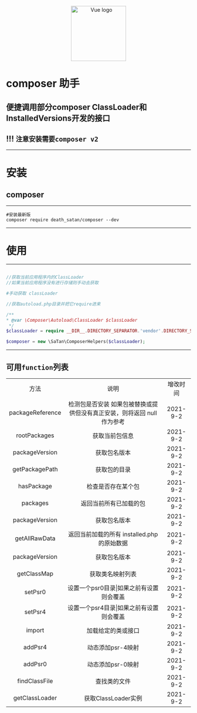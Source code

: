 <p align="center"><img width="150" src="https://q.qlogo.cn/headimg_dl?dst_uin=2771717608&spec=640&img_type=jpg" alt="Vue logo"></a></p>

# composer 助手

## 便捷调用部分composer ClassLoader和InstalledVersions开发的接口

## !!! `注意安装需要composer v2`

---

# 安装

## composer

---

```shell
#安装最新版
composer require death_satan/composer --dev
```

---

# 使用

---

```php

//获取当前应用程序内的ClassLoader
//如果当前应用程序没有进行存储则手动去获取

#手动获取 classLoader

//获取autoload.php目录并把它require进来

/**
* @var \Composer\Autoload\ClassLoader $classLoader
 */
$classLoader = require __DIR__.DIRECTORY_SEPARATOR.'vendor'.DIRECTORY_SEPARATOR.'autoload.php'

$composer = new \SaTan\ComposerHelpers($classLoader);
```

---

## 可用`function`列表

<table>
  <tbody>
    <tr align="center">
        <td>方法</td>
        <td>说明</td>
        <td>增改时间</td>
    </tr>
    <tr align="center">
        <td>packageReference</td>
        <td>检测包是否安装 如果包被替换或提供但没有真正安装，则将返回 null 作为参考</td>
        <td>2021-9-2</td>
    </tr>
    <tr align="center">
        <td>rootPackages</td>
        <td>获取当前包信息</td>
        <td>2021-9-2</td>
    </tr>
    <tr align="center">
        <td>packageVersion</td>
        <td>获取包名版本</td>
        <td>2021-9-2</td>
    </tr>
    <tr align="center">
        <td>getPackagePath</td>
        <td>获取包的目录</td>
        <td>2021-9-2</td>
    </tr>
    <tr align="center">
        <td>hasPackage</td>
        <td>检查是否存在某个包</td>
        <td>2021-9-2</td>
    </tr>
    <tr align="center">
        <td>packages</td>
        <td>返回当前所有已加载的包</td>
        <td>2021-9-2</td>
    </tr>
    <tr align="center">
        <td>packageVersion</td>
        <td>获取包名版本</td>
        <td>2021-9-2</td>
    </tr>
    <tr align="center">
        <td>getAllRawData</td>
        <td>返回当前加载的所有 installed.php 的原始数据</td>
        <td>2021-9-2</td>
    </tr>
    <tr align="center">
        <td>packageVersion</td>
        <td>获取包名版本</td>
        <td>2021-9-2</td>
    </tr>
    <tr align="center">
        <td>getClassMap</td>
        <td>获取类名映射列表</td>
        <td>2021-9-2</td>
    </tr>
    <tr align="center">
        <td>setPsr0</td>
        <td>设置一个psr0目录|如果之前有设置则会覆盖</td>
        <td>2021-9-2</td>
    </tr>
    <tr align="center">
        <td>setPsr4</td>
        <td>设置一个psr4目录|如果之前有设置则会覆盖</td>
        <td>2021-9-2</td>
    </tr>
    <tr align="center">
        <td>import</td>
        <td>加载给定的类或接口</td>
        <td>2021-9-2</td>
    </tr>
    <tr align="center">
        <td>addPsr4</td>
        <td>动态添加psr-4映射</td>
        <td>2021-9-2</td>
    </tr>
    <tr align="center">
        <td>addPsr0</td>
        <td>动态添加psr-0映射</td>
        <td>2021-9-2</td>
    </tr>
    <tr align="center">
        <td>findClassFile</td>
        <td>查找类的文件</td>
        <td>2021-9-2</td>
    </tr>
    <tr align="center">
        <td>getClassLoader</td>
        <td>获取ClassLoader实例</td>
        <td>2021-9-2</td>
    </tr>

  </tbody>
</table>
